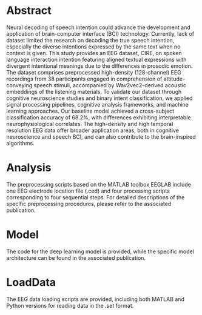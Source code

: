 # Abstract
Neural decoding of speech intention could advance the development and application of brain-computer interface (BCI) technology. Currently, lack of dataset limited the research on decoding the true speech intention, especially the diverse intentions expressed by the same text when no context is given. This study provides an EEG dataset, CIRE, on spoken language interaction intention featuring aligned textual expressions with divergent intentional meanings due to the differences in prosodic emotion. The dataset comprises preprocessed high-density (128-channel) EEG recordings from 38 participants engaged in comprehension of attitude-conveying speech stimuli, accompanied by Wav2vec2-derived acoustic embeddings of the listening materials. To validate our dataset through cognitive neuroscience studies and binary intent classification, we applied signal processing pipelines, cognitive analysis frameworks, and machine learning approaches. Our baseline model achieved a cross-subject classification accuracy of 68.2$\%$, with differences exhibiting interpretable neurophysiological correlates. The high-density and high temporal resolution EEG data offer broader application areas, both in cognitive neuroscience and speech BCI, and can also contribute to the brain-inspired algorithms.

# Analysis
The preprocessing scripts based on the MATLAB toolbox EEGLAB include one EEG electrode location file (.ced) and four processing scripts corresponding to four sequential steps. For detailed descriptions of the specific preprocessing procedures, please refer to the associated publication.

# Model
The code for the deep learning model is provided, while the specific model architecture can be found in the associated publication.

# LoadData
The EEG data loading scripts are provided, including both MATLAB and Python versions for reading data in the .set format.
